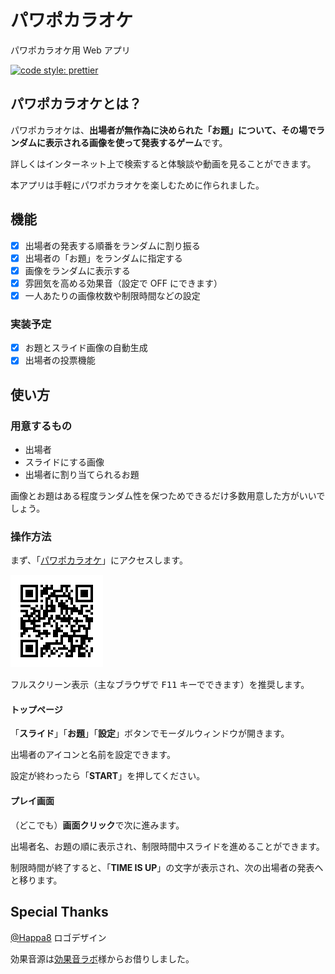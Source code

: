 # パワポカラオケ

パワポカラオケ用 Web アプリ

[![code style: prettier](https://img.shields.io/badge/code_style-prettier-ff69b4.svg?style=flat-square)](https://github.com/prettier/prettier)

## パワポカラオケとは？

パワポカラオケは、**出場者が無作為に決められた「お題」について、その場でランダムに表示される画像を使って発表するゲーム**です。

詳しくはインターネット上で検索すると体験談や動画を見ることができます。

本アプリは手軽にパワポカラオケを楽しむために作られました。

## 機能

* [x] 出場者の発表する順番をランダムに割り振る
* [x] 出場者の「お題」をランダムに指定する
* [x] 画像をランダムに表示する
* [x] 雰囲気を高める効果音（設定で OFF にできます）
* [x] 一人あたりの画像枚数や制限時間などの設定

### 実装予定

* [x] お題とスライド画像の自動生成
* [x] 出場者の投票機能

## 使い方

### 用意するもの

* 出場者
* スライドにする画像
* 出場者に割り当てられるお題

画像とお題はある程度ランダム性を保つためできるだけ多数用意した方がいいでしょう。

### 操作方法

まず、「[パワポカラオケ](https://ygkn.github.io/powerpokaraoke/)」にアクセスします。

![QRコード](url_qr.png)

フルスクリーン表示（主なブラウザで <kbd><kbd>F11</kbd></kbd> キーでできます）を推奨します。

#### トップページ

「**スライド**」「**お題**」「**設定**」ボタンでモーダルウィンドウが開きます。

出場者のアイコンと名前を設定できます。

設定が終わったら「**START**」を押してください。

#### プレイ画面

（どこでも）**画面クリック**で次に進みます。

出場者名、お題の順に表示され、制限時間中スライドを進めることができます。

制限時間が終了すると、「**TIME IS UP**」の文字が表示され、次の出場者の発表へと移ります。

## Special Thanks

[@Happa8](https://github.com/Happa8) ロゴデザイン

効果音源は[効果音ラボ](https://soundeffect-lab.info/sound/anime/)様からお借りしました。
